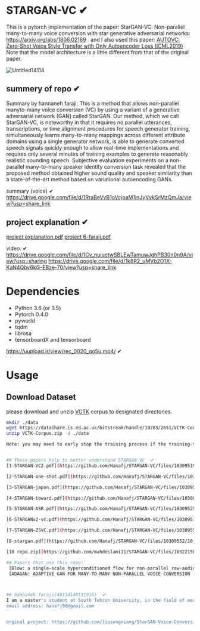 # STARGAN-VC ✔
This is a pytorch implementation of the paper: StarGAN-VC: Non-parallel many-to-many voice conversion with star generative adversarial networks:  https://arxiv.org/abs/1806.02169 .
and I also used this paper: [AUTOVC: Zero-Shot Voice Style Transfer with Only Autoencoder Loss (ICML2019)](https://arxiv.org/pdf/1905.05879v2.pdf)
Note that the model architecture is a little different from that of the original paper.

![Untitled14114](https://user-images.githubusercontent.com/114937581/210011279-512e2985-2e7d-4528-9c79-58f26a893391.png)



## summery of repo ✔
Summary by hannaneh faraji:
This is a method that allows non-parallel manyto-many voice conversion (VC) by using a variant of a generative adversarial network (GAN) called StarGAN. Our method, which we call StarGAN-VC, is noteworthy in that it requires no parallel utterances, transcriptions, or time alignment procedures for speech generator training, simultaneously learns many-to-many mappings across different attribute domains using a single generator network, is able to generate converted speech signals quickly enough to allow real-time implementations and requires only several minutes of training examples to generate reasonably realistic sounding speech. Subjective evaluation experiments on a non-parallel many-to-many speaker identity conversion task revealed that the proposed method obtained higher sound
quality and speaker similarity than a state-of-the-art method based on variational autoencoding GANs.

summary (voice) ✔
https://drive.google.com/file/d/1RraBeVvB1oVcjoaM1jnJyVykSrMzQmJa/view?usp=share_link

## project explanation ✔
[project explanation.pdf](https://github.com/mahdeslami11/STARGAN-VC/files/10322080/project.explanation.pdf)
[project 6-faraji.pdf](https://github.com/mahdeslami11/STARGAN-VC/files/10322147/project.6-faraji.pdf)

video: ✔
https://drive.google.com/file/d/1Cv_nuiuctwSBLEwTamuwJghPB30n0n9A/view?usp=sharing
https://drive.google.com/file/d/1k8R2_uMVb2O1X-KaN4Qbv6kG-EBze-70/view?usp=share_link


# Dependencies
* Python 3.6 (or 3.5)
* Pytorch 0.4.0
* pyworld
* tqdm
* librosa
* tensorboardX and tensorboard



https://uupload.ir/view/rec_0020_qo5u.mp4/   ✔
# Usage
## Download Dataset

please download and unzip [VCTK](https://homepages.inf.ed.ac.uk/jyamagis/page3/page58/page58.html) corpus to designated directories.

```bash
mkdir ./data
wget https://datashare.is.ed.ac.uk/bitstream/handle/10283/2651/VCTK-Corpus.zip?sequence=2&isAllowed=y
unzip VCTK-Corpus.zip -d ./data

Note: you may need to early stop the training process if the training-time test samples sounds good or the you can also see the training loss curves to determine early stop or not.


## These papers help to better understand STARGAN-VC  ✔
[1-STARGAN-VC2.pdf](https://github.com/Hanafj/STARGAN-VC/files/10309519/3-STARGAN-VC2.pdf)

[2-STARGAN-one-shot.pdf](https://github.com/Hanafj/STARGAN-VC/files/10309520/5-STARGAN-one-shot.pdf)

[3-STARGAN-japon.pdf](https://github.com/Hanafj/STARGAN-VC/files/10309523/6-STARGAN-japon.pdf)

[4-STARGAN-toward.pdf](https://github.com/Hanafj/STARGAN-VC/files/10309524/7-STARGAN-toward.pdf)

[5-STARGAN-ASR.pdf](https://github.com/Hanafj/STARGAN-VC/files/10309525/8-STARGAN-ASR.pdf)

[6-STARGANv2-vc.pdf](https://github.com/Hanafj/STARGAN-VC/files/10309517/2-STARGANv2-vc.pdf)

[7-STARGAN-ZSVC.pdf](https://github.com/Hanafj/STARGAN-VC/files/10309551/9-STARGAN-ZSVC.pdf)

[8-stargan.pdf](https://github.com/Hanafj/STARGAN-VC/files/10309552/10-stargan.pdf)

[10 repo.zip](https://github.com/mahdeslami11/STARGAN-VC/files/10322158/10.repo.zip)

## Papers that use this repo: 
 [Blow: a single-scale hyperconditioned flow for non-parallel raw-audio voice conversion (NeurIPS 2019)](https://arxiv.org/pdf/1906.00794.pdf)
 [ADAGAN: ADAPTIVE GAN FOR MANY-TO-MANY NON-PARALLEL VOICE CONVERSION (under review for ICLR 2020)](https://openreview.net/pdf?id=HJlk-eHFwH)



## hannaneh faraji(40114140111016)  ✔
I am a master's student at South Tehran University, in the field of medical engineering, bioelectrical orientation. This project is related to the course of digital signal processing .
email address: hanafj98@gmail.com


orginal project: https://github.com/liusongxiang/StarGAN-Voice-Conversion  ✔

